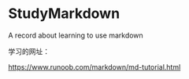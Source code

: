 # StudyMarkdown
A record about learning to use markdown

学习的网址：

https://www.runoob.com/markdown/md-tutorial.html

